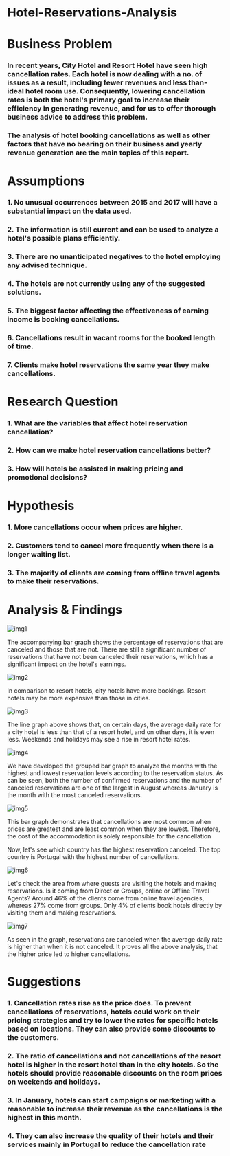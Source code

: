 # Hotel-Reservations-Analysis

# Business Problem 

### In recent years, City Hotel and Resort Hotel have seen high cancellation rates. Each hotel is now dealing with a no. of issues as a result, including fewer revenues and less than-ideal hotel room use. Consequently, lowering cancellation rates is both the hotel's primary goal to increase their efficiency in generating revenue, and for us to offer thorough business advice to address this problem.

### The analysis of hotel booking cancellations as well as other factors that have no bearing on their business and yearly revenue generation are the main topics of this report.



# Assumptions

### 1. No unusual occurrences between 2015 and 2017 will have a substantial impact on the data used.
### 2. The information is still current and can be used to analyze a hotel's possible plans efficiently.
### 3. There are no unanticipated negatives to the hotel employing any advised technique.
### 4. The hotels are not currently using any of the suggested solutions.
### 5. The biggest factor affecting the effectiveness of earning income is booking cancellations.
### 6. Cancellations result in vacant rooms for the booked length of time.
### 7. Clients make hotel reservations the same year they make cancellations.

# Research Question

### 1. What are the variables that affect hotel reservation cancellation?
### 2. How can we make hotel reservation cancellations better?
### 3. How will hotels be assisted in making pricing and promotional decisions?


# Hypothesis

### 1. More cancellations occur when prices are higher.
### 2. Customers tend to cancel more frequently when there is a longer waiting list.
### 3. The majority of clients are coming from offline travel agents to make their reservations.


# Analysis & Findings

![img1](https://github.com/explore-data-with-me/Hotel-Reservations-Analysis/assets/165175537/1415d9f2-b7cc-4cd8-a96d-a3befb255bc6)


The accompanying bar graph shows the percentage of reservations that are canceled and those that are not. There are still a significant number of reservations that have not been canceled their reservations, which has a significant impact on the hotel's earnings.

![img2](https://github.com/explore-data-with-me/Hotel-Reservations-Analysis/assets/165175537/f90daea2-419d-4435-a5ad-49349657cb61)


In comparison to resort hotels, city hotels have more bookings. Resort hotels may be more expensive than those in cities.

![img3](https://github.com/explore-data-with-me/Hotel-Reservations-Analysis/assets/165175537/d750bed9-cb56-4c4d-87c2-ee57ac920bf7)


The line graph above shows that, on certain days, the average daily rate for a city hotel is less than that of a resort hotel, and on other days, it is even less. Weekends and holidays may see a rise in resort hotel rates.

![img4](https://github.com/explore-data-with-me/Hotel-Reservations-Analysis/assets/165175537/be474b12-5ed5-4be0-8eb4-96f9f542a27a)


We have developed the grouped bar graph to analyze the months with the highest and lowest reservation levels according to the reservation status. As can be seen, both the number of confirmed reservations and the number of canceled  reservations are one of the largest in August whereas January is the month with the most canceled reservations.

![img5](https://github.com/explore-data-with-me/Hotel-Reservations-Analysis/assets/165175537/a847169c-21ff-41a0-b4bf-04b1bc65d2c9)


This bar graph demonstrates that cancellations are most common when prices are greatest and are least common when they are lowest. Therefore, the cost of the accommodation is solely responsible for the cancellation

Now, let's see which country has the highest reservation canceled. The top country is Portugal with the highest number of cancellations.

![img6](https://github.com/explore-data-with-me/Hotel-Reservations-Analysis/assets/165175537/f4117302-92af-49e3-923f-763c8706c7ee)


Let's check the area from where guests are visiting the hotels and making reservations.
Is it coming from Direct or Groups, online or Offline Travel Agents? Around 46% of the clients come from online travel agencies, whereas 27% come from groups. Only 4% of clients book hotels directly by visiting them and making reservations.

![img7](https://github.com/explore-data-with-me/Hotel-Reservations-Analysis/assets/165175537/2b43b904-4848-4347-a624-9eb503717c81)


As seen in the graph, reservations are canceled when the average daily rate is higher than when it is not canceled. It proves all the above analysis, that the higher price led to higher cancellations.



# Suggestions

### 1. Cancellation rates rise as the price does. To prevent cancellations of reservations, hotels could work on their pricing strategies and try to lower the rates for specific hotels based on locations. They can also provide some discounts to the customers.

### 2. The ratio of cancellations and not cancellations of the resort hotel is higher in the resort hotel than in the city hotels. So the hotels should provide reasonable discounts on the room prices on weekends and holidays.

### 3. In January, hotels can start campaigns or marketing with a reasonable to increase their revenue as the cancellations is the highest in this month.

### 4. They can also increase the quality of their hotels and their services mainly in Portugal to reduce the cancellation rate 





